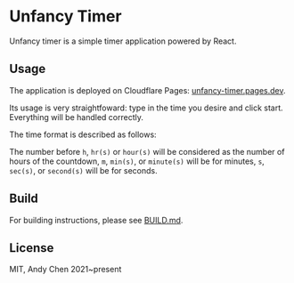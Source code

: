 # Unfancy Timer

Unfancy timer is a simple timer application powered by React.

## Usage

The application is deployed on Cloudflare Pages: [unfancy-timer.pages.dev](https://unfancy-timer.pages.dev).

Its usage is very straightfoward: type in the time you desire and click start. Everything will be handled correctly.

The time format is described as follows:

The number before `h`, `hr(s)` or `hour(s)` will be considered as the number of hours of the countdown, `m`, `min(s)`, or `minute(s)` will be for minutes, `s`, `sec(s)`, or `second(s)` will be for seconds.

## Build

For building instructions, please see [BUILD.md](./BUILD.md).
## License

MIT, Andy Chen 2021~present
